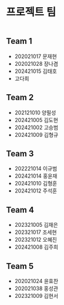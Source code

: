 # 프로젝트 팀

```{tableofcontents}

```

## Team 1

- 202021017 문재현
- 202021028 장나겸
- 202421015 김태호
- 고다희

## Team 2

- 202121010 양필성
- 202421005 김도현
- 202421002 고승범
- 202421009 김형규

## Team 3

- 202221014 이규범
- 202421014 홍윤재
- 202421010 김형훈
- 202421012 주석훈

## Team 4

- 202321005 김재은
- 202321017 조세현
- 202321012 오혜진
- 202421008 김주희

## Team 5

- 202021024 윤효찬
- 202021038 홍성관
- 202321009 김현서

